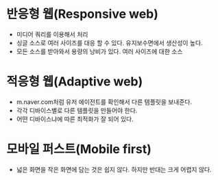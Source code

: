 
# 반응형 웹(Responsive web)
- 미디어 쿼리를 이용해서 처리
- 싱글 소스로 여러 사이즈를 대응 할 수 있다. 유지보수면에서 생산성이 높다.
- 모든 소스를 받아와서 용량의 낭비가 있다. 여러 사이즈에 대한 소스

# 적응형 웹(Adaptive web)
- m.naver.com처럼 유저 에이전트를 확인해서 다른 템플릿을 보내준다.
- 각각 디바이스별로 다른 템플릿을 만들어야 한다.
- 어떤 디바이스냐에 따른 최적화가 잘 되어 있다.

# 모바일 퍼스트(Mobile first)
- 넓은 화면을 작은 화면에 담는 것은 쉽지 않다. 하지만 반대는 크게 어렵지 않다.
